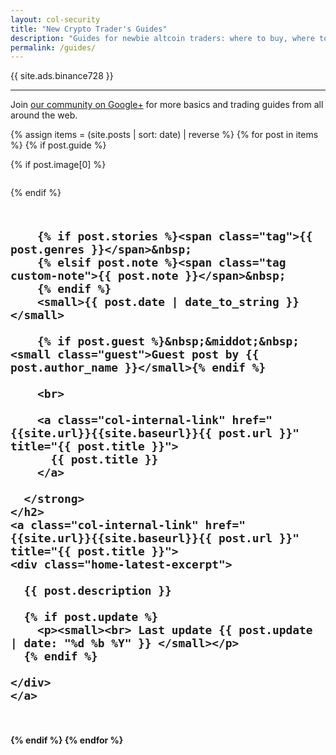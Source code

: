 ```yaml
---
layout: col-security
title: "New Crypto Trader's Guides"
description: "Guides for newbie altcoin traders: where to buy, where to trade, links to longer reads."
permalink: /guides/
---
```


<p>{{ site.ads.binance728 }}</p>

<hr>
Join <a target="_blank" href="https://plus.google.com/b/118152650417780550154/communities/115259878580948161888">our community on Google+</a> for more basics and trading guides from all around the web.
</hr>


{% assign items = (site.posts | sort: date) | reverse %}
{% for post in items  %}
{% if post.guide %}


<div class="row sec-latest">

  {% if post.image[0] %}
  <div class="twelve columns security-bg">
    <a class="col-internal-link" href="{{site.url}}{{site.baseurl}}{{ post.url }}" title="{{ post.title }}">
      <figure class="thumb">
        <amp-img itemprop="image" src="{{ post.image[0] }}" alt="{{ post.title }}"
        layout="responsive"
        data-original-width="720px" data-original-height="360px"
        width="720px" height="360px">
        </amp-img>
      </figure>
    </a>
  </div>
  {% endif %}

  <div class="twelve columns security-olay">
    <h2>
      <strong>

        {% if post.stories %}<span class="tag">{{ post.genres }}</span>&nbsp;
        {% elsif post.note %}<span class="tag custom-note">{{ post.note }}</span>&nbsp;
        {% endif %}
        <small>{{ post.date | date_to_string }}</small>

        {% if post.guest %}&nbsp;&middot;&nbsp;<small class="guest">Guest post by {{ post.author_name }}</small>{% endif %}

        <br>

        <a class="col-internal-link" href="{{site.url}}{{site.baseurl}}{{ post.url }}" title="{{ post.title }}">
          {{ post.title }}
        </a>

      </strong>
    </h2>
    <a class="col-internal-link" href="{{site.url}}{{site.baseurl}}{{ post.url }}" title="{{ post.title }}">
    <div class="home-latest-excerpt">

      {{ post.description }}

      {% if post.update %}
        <p><small><br> Last update {{ post.update | date: "%d %b %Y" }} </small></p>
      {% endif %}

    </div>
    </a>
  </div>

</div><!-- gtm -->



{% endif %}
{% endfor %}
